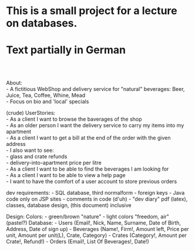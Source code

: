 ##
# This is a small project for a lecture on databases.
#
# Text partially in German
##
 <br /> <br />
About: <br />
	- A fictitious WebShop and delivery service for "natural" beverages: Beer, Juice, Tea, Coffee, Whine, Mead <br />
	- Focus on bio and 'local' specials <br />

(crude) UserStories:  <br />
	- As a client I want to browse the baverages of the shop <br />
	- As an older person I want the delivery service to carry my items into my apartment <br />
	- As a client I want to get a bill at the end of the order with the given address <br />
		- I also want to see: <br />
			- glass and crate refunds <br />
			- delivery-into-apartment price per litre <br />
	- As a client I want to be able to find the beverages I am looking for <br />
	- As a client I want to be able to view a help page <br />
	- I want to have the comfort of a user account to store previous orders <br />

dev requirements:
	- SQL database, third normalform - foreign keys
	- Java code only on JSP sites
	- comments in code (d'uh)
	- "dev diary" pdf (latex), classes, database design, (this document) inclusive

Design:
	Colors:
		- green/brown "nature"
		- light colors "freedom, air" (pastel?)
	Database:
		- Users (Email!, Nick, Name, Surname, Date of Birth, Address, Date of sign up)
		- Beverages (Name!, Firm!, Amount left, Price per unit, Amount per unit(L), Crate, Category)
		- Crates (Category!, Amount per Crate!, Refund!)
		- Orders (Email!, List Of Beverages!, Date!)
